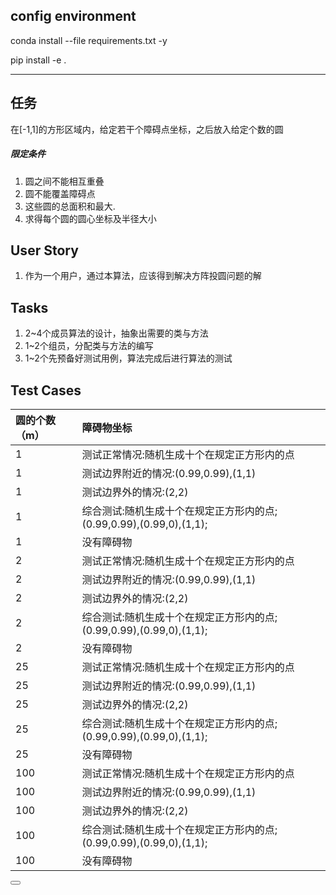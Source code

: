 

## config environment
conda install --file requirements.txt -y

pip install -e .

---

## 任务

在[-1,1]的方形区域内，给定若干个障碍点坐标，之后放入给定个数的圆

##### 限定条件

1. 圆之间不能相互重叠
2. 圆不能覆盖障碍点
3. 这些圆的总面积和最大.
4. 求得每个圆的圆心坐标及半径大小



## User Story

1. 作为一个用户，通过本算法，应该得到解决方阵投圆问题的解





## Tasks

1. 2~4个成员算法的设计，抽象出需要的类与方法
2. 1~2个组员，分配类与方法的编写
3. 1~2个先预备好测试用例，算法完成后进行算法的测试



## Test Cases

| 圆的个数（m） | 障碍物坐标                                    |
| :------ | :--------------------------------------- |
| 1       | 测试正常情况:随机生成十个在规定正方形内的点                   |
| 1       | 测试边界附近的情况:(0.99,0.99),(1,1)              |
| 1       | 测试边界外的情况:(2,2)                           |
| 1       | 综合测试:随机生成十个在规定正方形内的点;(0.99,0.99),(0.99,0),(1,1); |
| 1       | 没有障碍物                                    |
| 2       | 测试正常情况:随机生成十个在规定正方形内的点                   |
| 2       | 测试边界附近的情况:(0.99,0.99),(1,1)              |
| 2       | 测试边界外的情况:(2,2)                           |
| 2       | 综合测试:随机生成十个在规定正方形内的点;(0.99,0.99),(0.99,0),(1,1); |
| 2       | 没有障碍物                                    |
| 25      | 测试正常情况:随机生成十个在规定正方形内的点                   |
| 25      | 测试边界附近的情况:(0.99,0.99),(1,1)              |
| 25      | 测试边界外的情况:(2,2)                           |
| 25      | 综合测试:随机生成十个在规定正方形内的点;(0.99,0.99),(0.99,0),(1,1); |
| 25      | 没有障碍物                                    |
| 100     | 测试正常情况:随机生成十个在规定正方形内的点                   |
| 100     | 测试边界附近的情况:(0.99,0.99),(1,1)              |
| 100     | 测试边界外的情况:(2,2)                           |
| 100     | 综合测试:随机生成十个在规定正方形内的点;(0.99,0.99),(0.99,0),(1,1); |
| 100     | 没有障碍物                                    |
  <button type="button" data-facebox="#jump-to-line" data-facebox-class="linejump" data-hotkey="l" class="d-none">
